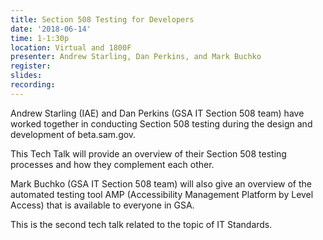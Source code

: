 ```yaml
---
title: Section 508 Testing for Developers
date: '2018-06-14'
time: 1-1:30p
location: Virtual and 1800F
presenter: Andrew Starling, Dan Perkins, and Mark Buchko
register:
slides:
recording:
---
```


Andrew Starling (IAE) and Dan Perkins (GSA IT Section 508 team) have worked together in conducting Section 508 testing during the design and development of beta.sam.gov.

This Tech Talk will provide an overview of their Section 508 testing processes and how they complement each other.

Mark Buchko (GSA IT Section 508 team) will also give an overview of the automated testing tool AMP (Accessibility Management Platform by Level Access) that is available to everyone in GSA.

This is the second tech talk related to the topic of IT Standards.

